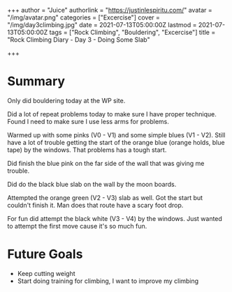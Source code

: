 +++
author = "Juice"
authorlink = "https://justinlespiritu.com/"
avatar = "/img/avatar.png"
categories = ["Excercise"]
cover = "/img/day3climbing.jpg"
date = 2021-07-13T05:00:00Z
lastmod = 2021-07-13T05:00:00Z
tags = ["Rock Climbing", "Bouldering", "Excercise"]
title = "Rock Climbing Diary - Day 3 - Doing Some Slab"

+++
# Summary

Only did bouldering today at the WP site.  

Did a lot of repeat problems today to make sure I have proper technique.  Found I need to make sure I use less arms for problems.  

Warmed up with some pinks (V0 - V1) and some simple blues (V1 - V2).  Still have a lot of trouble getting the start of the orange blue (orange holds, blue tape) by the windows.  That problems has a tough start.

Did finish the blue pink on the far side of the wall that was giving me trouble.

Did do the black blue slab on the wall by the moon boards.

Attempted the orange green (V2 - V3) slab as well.  Got the start but couldn't finish it.  Man does that route have a scary foot drop.  

For fun did attempt the black white (V3 - V4) by the windows.  Just wanted to attempt the first move  cause it's so much fun. 

# Future Goals

* Keep cutting weight
* Start doing training for climbing, I want to improve my climbing